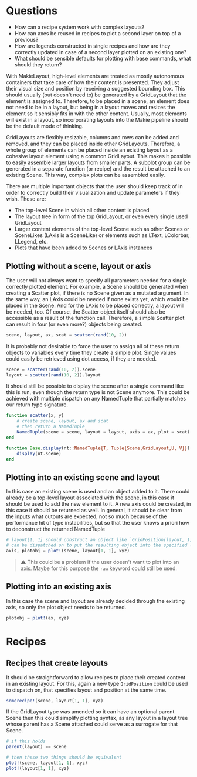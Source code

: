 # Questions
- How can a recipe system work with complex layouts?
- How can axes be reused in recipes to plot a second layer on top of a previous?
- How are legends constructed in single recipes and how are they correctly updated in case of a second layer plotted on an existing one?
- What should be sensible defaults for plotting with base commands, what should they return?

With MakieLayout, high-level elements are treated as mostly autonomous containers
that take care of how their content is presented. They adjust their visual size and position
by receiving a suggested bounding box. This should usually (but doesn't need to)
be generated by a GridLayout that the element is assigned to. Therefore, to be placed
in a scene, an element does not need to be in a layout, but being in a layout moves
and resizes the element so it sensibly fits in with the other content. Usually, most
elements will exist in a layout, so incorporating layouts into the Makie pipeline
should be the default mode of thinking.

GridLayouts are flexibly resizable, columns and rows can be added and removed,
and they can be placed inside other GridLayouts. Therefore, a whole group of
elements can be placed inside an existing layout as a cohesive layout element using
a common GridLayout. This makes it possible to easily assemble larger layouts from
smaller parts. A subplot group can be generated in a separate function (or recipe)
and the result be attached to an existing Scene. This way, complex plots can be assembled
easily.

There are multiple important objects that the user should keep track of in order
to correctly build their visualization and update parameters if they wish. These are:

- The top-level Scene in which all other content is placed
- The layout tree in form of the top GridLayout, or even every single used GridLayout
- Larger content elements of the top-level Scene such as other Scenes or SceneLikes
(LAxis is a SceneLike) or elements such as LText, LColorbar, LLegend, etc.
- Plots that have been added to Scenes or LAxis instances

## Plotting without a scene, layout or axis

The user will not always want to specify all parameters needed for a single correctly
plotted element. For example, a Scene should be generated when creating a Scatter
plot, if there is no Scene given as a mutated argument. In the same way, an LAxis
could be needed if none exists yet, which would be placed in the Scene. And for
the LAxis to be placed correctly, a layout will be needed, too. Of course, the Scatter
object itself should also be accessible as a result of the function call.
Therefore, a simple Scatter plot can result in four (or even more?) objects being created.

```julia
scene, layout, ax, scat = scatter(rand(10, 2))
```

It is probably not desirable to force the user to assign all of these return objects to variables
every time they create a simple plot. Single values could easily be retrieved using
dot access, if they are needed.

```julia
scene = scatter(rand(10, 2)).scene
layout = scatter(rand(10, 2)).layout
```

It should still be possible to display the scene after a single command like this
is run, even though the return type is not Scene anymore. This could be achieved with
multiple dispatch on any NamedTuple that partially matches our return type signature.

```julia
function scatter(x, y)
    # create scene, layout, ax and scat
    # then return a NamedTuple
    NamedTuple(scene = scene, layout = layout, axis = ax, plot = scat)
end

function Base.display(nt::NamedTuple{T, Tuple{Scene,GridLayout,U, V}}) where {T, U, V}
    display(nt.scene)
end
```

## Plotting into an existing scene and layout

In this case an existing scene is used and an object added to it. There could already
be a top-level layout associated with the scene, in this case it should be used
to add the new element to it. A new axis could be created, in this case it should
be returned as well. In general, it should be clear from the inputs what outputs
are expected, not so much because of the performance hit of type instabilities, but
so that the user knows a priori how to deconstruct the returned NamedTuple

```julia
# layout[1, 1] should construct an object like `GridPosition(layout, 1, 1)` so it
# can be dispatched on to put the resulting object into the specified layout position.
axis, plotobj = plot!(scene, layout[1, 1], xyz)
```
> ⚠️ This could be a problem if the user doesn't want to plot into an axis. Maybe for this purpose the `raw` keyword could still be used.

## Plotting into an existing axis

In this case the scene and layout are already decided through the existing axis,
so only the plot object needs to be returned.

```julia
plotobj = plot!(ax, xyz)
```

# Recipes

## Recipes that create layouts

It should be straightforward to allow recipes to place their created content
in an existing layout. For this, again a new type `GridPosition` could be used to
dispatch on, that specifies layout and position at the same time.

```julia
somerecipe!(scene, layout[1, 1], xyz)
```

If the GridLayout type was amended so it can have an optional parent Scene then
this could simplify plotting syntax, as any layout in a layout tree whose parent
has a Scene attached could serve as a surrogate for that Scene.

```julia
# if this holds
parent(layout) == scene

# then these two things should be equivalent
plot!(scene, layout[1, 1], xyz)
plot!(layout[1, 1], xyz)
```
